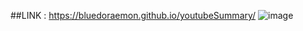 ##LINK :
https://bluedoraemon.github.io/youtubeSummary/
![image](https://github.com/user-attachments/assets/4a24467f-20b8-4245-a747-0e710f0d4957)
